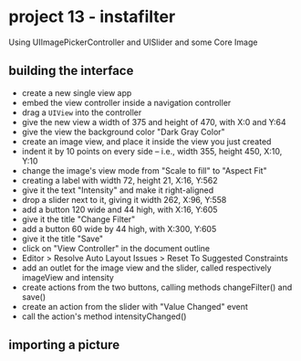 # project 13 - instafilter
Using UIImagePickerController and UISlider and some Core Image
## building the interface
- create a new single view app
- embed the view controller inside a navigation controller
- drag a `UIView` into the controller
- give the new view a width of 375 and height of 470, with X:0 and Y:64
- give the view the background color "Dark Gray Color"
- create an image view, and place it inside the view you just created
- indent it by 10 points on every side – i.e., width 355, height 450, X:10, Y:10
- change the image's view mode from "Scale to fill" to "Aspect Fit"
- creating a label with width 72, height 21, X:16, Y:562
- give it the text "Intensity" and make it right-aligned
- drop a slider next to it, giving it width 262, X:96, Y:558
- add a button 120 wide and 44 high, with X:16, Y:605
- give it the title "Change Filter"
- add a button 60 wide by 44 high, with X:300, Y:605
- give it the title "Save"
- click on "View Controller" in the document outline
- Editor > Resolve Auto Layout Issues > Reset To Suggested Constraints
- add an outlet for the image view and the slider, called respectively imageView and intensity
- create actions from the two buttons, calling methods changeFilter() and save()
- create an action from the slider with "Value Changed" event
- call the action's method intensityChanged()
## importing a picture

